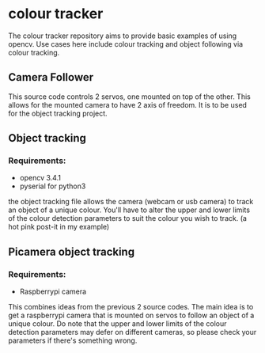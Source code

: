 # colour tracker
The colour tracker repository aims to provide basic examples of using opencv. Use cases here include colour tracking and object following via colour tracking.

## Camera Follower
This source code controls 2 servos, one mounted on top of the other. This allows for the mounted camera to have 2 axis of freedom. It is to be used for the object tracking project.

## Object tracking
### Requirements:
* opencv 3.4.1
* pyserial for python3

the object tracking file allows the camera (webcam or usb camera) to track an object of a unique colour. You'll have to alter the upper and lower limits of the colour detection parameters to suit the colour you wish to track. (a hot pink post-it in my example)

## Picamera object tracking
### Requirements:
* Raspberrypi camera

This combines ideas from the previous 2 source codes. The main idea is to get a raspberrypi camera that is mounted on servos to follow an object of a unique colour. Do note that the upper and lower limits of the colour detection parameters may defer on different cameras, so please check your parameters if there's something wrong.
